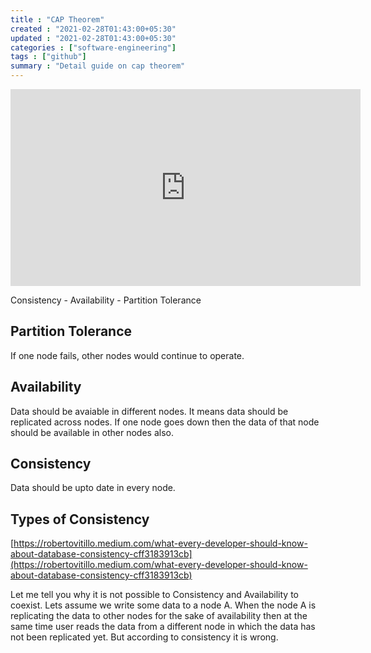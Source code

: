 ```yaml
---
title : "CAP Theorem"
created : "2021-02-28T01:43:00+05:30"
updated : "2021-02-28T01:43:00+05:30"
categories : ["software-engineering"]
tags : ["github"]
summary : "Detail guide on cap theorem"
---
```


<iframe
  width="560"
  height="315"
  src="https://www.youtube-nocookie.com/embed/taArwdC6b7w"
  frameborder="0"
  allow="accelerometer; autoplay; clipboard-write; encrypted-media; gyroscope; picture-in-picture"
  allowfullscreen></iframe>

Consistency - Availability - Partition Tolerance

## Partition Tolerance
If one node fails, other nodes would continue to operate.

## Availability
Data should be avaiable in different nodes. It means data should be replicated across nodes. If one node goes down then the data of that node should be available in other nodes also.

## Consistency
Data should be upto date in every node.

## Types of Consistency
[https://robertovitillo.medium.com/what-every-developer-should-know-about-database-consistency-cff3183913cb](https://robertovitillo.medium.com/what-every-developer-should-know-about-database-consistency-cff3183913cb)

Let me tell you why it is not possible to Consistency and Availability to coexist. Lets assume we write some data to a node A. When the node A is replicating the data to other nodes for the sake of availability then at the same time user reads the data from a different node in which the data has not been replicated yet. But according to consistency it is wrong.





